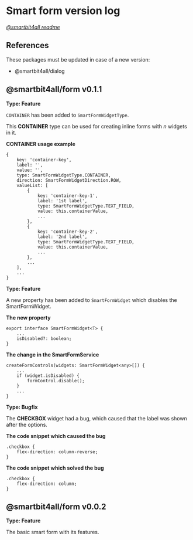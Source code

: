 # Smart form version log

[_@smartbit4all readme_](../../README.md)

## References

These packages must be updated in case of a new version:

-   @smartbit4all/dialog

## @smartbit4all/form v0.1.1

**Type: Feature**

`CONTAINER` has been added to `SmartFormWidgetType`.

This **CONTAINER** type can be used for creating inline forms with _n_ widgets in it.

**CONTAINER usage example**

    {
        key: 'container-key',
        label: '',
        value: '',
        type: SmartFormWidgetType.CONTAINER,
        direction: SmartFormWidgetDirection.ROW,
        valueList: [
            {
                key: 'container-key-1',
                label: '1st label',
                type: SmartFormWidgetType.TEXT_FIELD,
                value: this.containerValue,
                ...
            },
            {
                key: 'container-key-2',
                label: '2nd label',
                type: SmartFormWidgetType.TEXT_FIELD,
                value: this.containerValue,
                ...
            },
            ...
        ],
        ...
    }

**Type: Feature**

A new property has been added to `SmartFormWidget` which disables the SmartFormWidget.

**The new property**

    export interface SmartFormWidget<T> {
        ...
        isDisabled?: boolean;
    }

**The change in the SmartFormService**

    createFormControls(widgets: SmartFormWidget<any>[]) {
        ...
        if (widget.isDisabled) {
            formControl.disable();
        }
        ...
    }

**Type: Bugfix**

The **CHECKBOX** widget had a bug, which caused that the label was shown after the options.

**The code snippet which caused the bug**

    .checkbox {
        flex-direction: column-reverse;
    }

**The code snippet which solved the bug**

    .checkbox {
        flex-direction: column;
    }

## @smartbit4all/form v0.0.2

**Type: Feature**

The basic smart form with its features.
